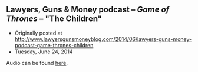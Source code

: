 ## Lawyers, Guns &amp; Money podcast – <em>Game of Thrones</em> – "The Children"

 * Originally posted at http://www.lawyersgunsmoneyblog.com/2014/06/lawyers-guns-money-podcast-game-thrones-children
 * Tuesday, June 24, 2014

Audio can be found [here](http://lawyersgunsmoneyblog.com/podcast/got0410.mp3).